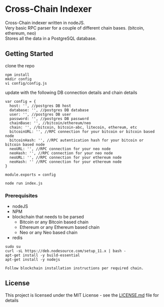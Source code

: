   # Cross-Chain Indexer

  Cross-Chain indexer written in nodeJS.<br />
  Very basic RPC parser for a couple of different chain bases. (bitcoin, ethereum, neo)<br />
  Stores all the data in a PostgreSQL database.<br />

  ## Getting Started

  clone the repo

  ```
  npm install
  mkdir config
  vi config/config.js
  ```

  update with the following DB connection details and chain details

  ```
  var config = {
    host: '', //postgres DB host
    database: '', //postgres DB database
    user: '', //postgres DB user
    password: '', //postgres DB password
    chainBase: '', //bitcoin/ethereum/neo
    chain: '', //bitcoin, bitcoin-abc, litecoin, ethereum, etc
    bitcoinURL: '', //RPC connection for your bitcoin or bitcoin based node
    bitcoinHash: '', //RPC autentication hash for your bitcoin or bitcoin based node
    neoURL: '', //RPC connection for your neo node
    neoHash: '', //RPC connection for your neo node
    neoURL: '', //RPC connection for your ethereum node
    neoHash: '' //RPC connection for your ethereum node
  }

  module.exports = config
  ```

  ```
  node run index.js
  ```

  ### Prerequisites

  <ul>
    <li>nodeJS</li>
    <li>NPM</li>
    <li>blockchain that needs to be parsed
      <ul>
        <li>Bitcoin or any Bitcoin based chain</li>
        <li>Ethereum or any Ethereum based chain</li>
        <li>Neo or any Neo based chain</li>
      </ul>
    </li>
    <li>redis</li>
  </ul>



  ```
  sudo su
  curl -sL https://deb.nodesource.com/setup_11.x | bash -
  apt-get install -y build-essential
  apt-get install -y nodejs

  Follow blockchain installation instructions per required chain.
  ```

  ## License

  This project is licensed under the MIT License - see the [LICENSE.md](LICENSE.md) file for details
